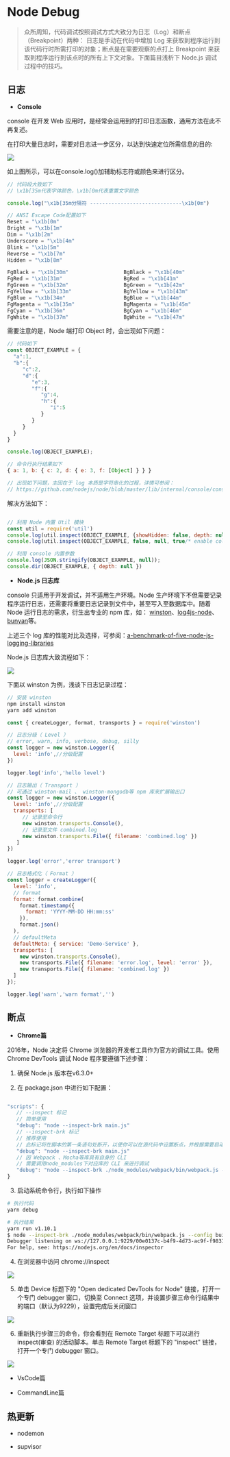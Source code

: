 # Node Debug
  
> 众所周知，代码调试按照调试方式大致分为日志（Log）和断点（Breakpoint）两种： 日志是手动在代码中增加 Log 来获取到程序运行到该代码行时所需打印的对象；断点是在需要观察的点打上 Breakpoint 来获取到程序运行到该点时的所有上下文对象。下面篇目浅析下 Node.js 调试过程中的技巧。

## 日志

- **Console**

console 在开发 Web 应用时，是经常会运用到的打印日志函数，通用方法在此不再复述。

在打印大量日志时，需要对日志进一步区分，以达到快速定位所需信息的目的:

![](./img/debug_1.png)

如上图所示，可以在console.log()加辅助标志符或颜色来进行区分。

```javascript
// 代码段大致如下
// \x1b[35m代表字体颜色，\x1b[0m代表重置文字颜色

console.log("\x1b[35m分隔符 ------------------------------\x1b[0m")

// ANSI Escape Code配置如下
Reset = "\x1b[0m"
Bright = "\x1b[1m"
Dim = "\x1b[2m"
Underscore = "\x1b[4m"
Blink = "\x1b[5m"
Reverse = "\x1b[7m"
Hidden = "\x1b[8m"

FgBlack = "\x1b[30m"                  BgBlack = "\x1b[40m"
FgRed = "\x1b[31m"                    BgRed = "\x1b[41m"
FgGreen = "\x1b[32m"                  BgGreen = "\x1b[42m"
FgYellow = "\x1b[33m"                 BgYellow = "\x1b[43m"
FgBlue = "\x1b[34m"                   BgBlue = "\x1b[44m"
FgMagenta = "\x1b[35m"                BgMagenta = "\x1b[45m"
FgCyan = "\x1b[36m"                   BgCyan = "\x1b[46m"
FgWhite = "\x1b[37m"                  BgWhite = "\x1b[47m"
```

需要注意的是，Node 端打印 Object 时，会出现如下问题： 

```javascript
// 代码如下
const OBJECT_EXAMPLE = {
  "a":1,
  "b":{
     "c":2,
     "d":{
        "e":3,
        "f":{
           "g":4,
           "h":{
              "i":5
           }
        }
     }
  }
}

console.log(OBJECT_EXAMPLE);

// 命令行执行结果如下
{ a: 1, b: { c: 2, d: { e: 3, f: [Object] } } }

// 出现如下问题，主因在于 log 本质是字符串化的过程，详情可参阅：
// https://github.com/nodejs/node/blob/master/lib/internal/console/constructor.js?L213-L249#L213-L249

```
解决方法如下：

```javascript

// 利用 Node 内置 Util 模块
const util = require('util')
console.log(util.inspect(OBJECT_EXAMPLE, {showHidden: false, depth: null}))
console.log(util.inspect(OBJECT_EXAMPLE, false, null, true/* enable colors */))

// 利用 console 内置参数
console.log(JSON.stringify(OBJECT_EXAMPLE, null));
console.dir(OBJECT_EXAMPLE, { depth: null })

```


- **Node.js 日志库**

console 只适用于开发调试，并不适用生产环境。Node 生产环境下不但需要记录程序运行日志，还需要将重要日志记录到文件中，甚至写入至数据库中。随着 Node 运行日志的需求，衍生出专业的 npm 库，如： [winston](https://github.com/winstonjs/winston)、[log4js-node](https://github.com/log4js-node/log4js-node)、[bunyan](https://github.com/trentm/node-bunyan)等。

上述三个 log 库的性能对比及选择，可参阅：[a-benchmark-of-five-node-js-logging-libraries](https://www.loggly.com/blog/a-benchmark-of-five-node-js-logging-libraries/)

Node.js 日志库大致流程如下：

![](./img/debug_2.jpg)

下面以 winston 为例，浅谈下日志记录过程：

```javascript
// 安装 winston
npm install winston
yarn add winston 

const { createLogger, format, transports } = require('winston')

// 日志分级（ Level ）
// error, warn, info, verbose, debug, silly 
const logger = new winston.Logger({
  level: 'info',//分级配置
})

logger.log('info','hello level')

// 日志输出（ Transport ）
// 可通过 winston-mail 、 winston-mongodb等 npm 库来扩展输出口
const logger = new winston.Logger({
  level: 'info',//分级配置
  transports: [
     // 记录至命令行
     new winston.transports.Console(),
     // 记录至文件 combined.log
     new winston.transports.File({ filename: 'combined.log' })
   ]
})

logger.log('error','error transport')

// 日志格式化（ Format ）
const logger = createLogger({
  level: 'info',
  // format
  format: format.combine(
    format.timestamp({
      format: 'YYYY-MM-DD HH:mm:ss'
    }),
    format.json()
  ),
  // defaultMeta
  defaultMeta: { service: 'Demo-Service' },
  transports: [
    new winston.transports.Console(),
    new transports.File({ filename: 'error.log', level: 'error' }),
    new transports.File({ filename: 'combined.log' })
  ]
});

logger.log('warn','warn format','')

```

## 断点

- **Chrome篇**

2016年，Node 决定将 Chrome 浏览器的开发者工具作为官方的调试工具。使用 Chrome DevTools 调试 Node 程序要遵循下述步骤：

1. 确保 Node.js 版本在v6.3.0+

2. 在 package.json 中进行如下配置：

```javascript

"scripts": {
   // --inspect 标记
   // 简单使用
   "debug": "node --inspect-brk main.js"
   // --inspect-brk 标记
   // 推荐使用
   // 此标记将在脚本的第一条语句处断开，以便你可以在源代码中设置断点，并根据需要启动/停止构建
   "debug": "node --inspect-brk main.js"
   // 因 Webpack 、Mocha等库具有自身的 CLI
   // 需要调用node_modules下对应库的 CLI 来进行调试
   "debug": "node --inspect-brk ./node_modules/webpack/bin/webpack.js --config build/webpack.config.js"
}

```

3. 启动系统命令行，执行如下操作

```bash
# 执行代码
yarn debug

# 执行结果
yarn run v1.10.1
$ node --inspect-brk ./node_modules/webpack/bin/webpack.js --config build/webpack.config.js
Debugger listening on ws://127.0.0.1:9229/00e0137c-b4f9-4d73-ac9f-f9831f09d81b
For help, see: https://nodejs.org/en/docs/inspector

```

4. 在浏览器中访问 chrome://inspect

![](./img/debug_3.png)

5. 单击 Device 标题下的 "Open dedicated DevTools for Node" 链接，打开一个专门 debugger 窗口，切换至 Connect 选项，并设置步骤三命令行结果中的端口（默认为9229），设置完成后关闭窗口

![](./img/debug_4.png)

6. 重新执行步骤三的命令，你会看到在 Remote Target 标题下可以进行 inspect(审查) 的活动脚本。单击 Remote Target 标题下的 "inspect" 链接，打开一个专门 debugger 窗口。

![](./img/debug_5.png)

- VsCode篇


- CommandLine篇


## 热更新

- nodemon

- supvisor


